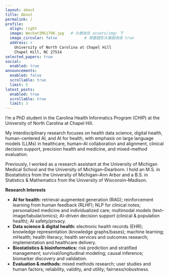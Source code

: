 ```yaml
---
layout: about
title: About
permalink: /
profile:
  align: right
  image: WechatIMG1798.jpg   # 头像放在 assets/img/ 下
  image_circular: false            # 想要圆形头像就改成 true
  address: >
    University of North Carolina at Chapel Hill  
    Chapel Hill, NC 27514  
selected_papers: true
social:
  enabled: true
announcements:
  enabled: false
  scrollable: true
  limit: 5
latest_posts:
  enabled: true
  scrollable: true
  limit: 3
---
```


I’m a PhD student in the Carolina Health Informatics Program (CHIP) at the University of North Carolina at Chapel Hill.

My interdisciplinary research focuses on health data science, digital health, human-centered AI, and AI for health, with emphasis on large language models (LLMs) in healthcare, human–AI collaboration and alignment, clinical decision support, precision health and medicine, and mixed-method evaluation.

Previously, I worked as a research assistant at the University of Michigan Medical School and the University of Michigan–Dearborn. I hold an M.S. in Biostatistics from the University of Michigan–Ann Arbor and a B.S. in Statistics & Mathematics from the University of Wisconsin–Madison.

**Research Interests**
- **AI for health:** retrieval-augmented generation (RAG); reinforcement learning from human feedback (RLHF); NLP for clinical notes; personalized medicine and individualized care; multimodal models (text–image/tabular/omics); AI-driven decision support (clinical & population health); AI safety/privacy.  
- **Data science & digital health:** electronic health records (EHR); knowledge representation (knowledge graphs/bases); machine learning; mHealth; health literacy; health services and outcomes research; implementation and healthcare delivery.
- **Biostatistics & bioinformatics:** risk prediction and stratified management; survival/longitudinal modeling; causal inference; biomarker discovery and validation.
- **Evaluation & methods:** mixed methods research; user studies and human factors; reliability, validity, and utility; fairness/robustness.

<div style="height:10px;"></div>

